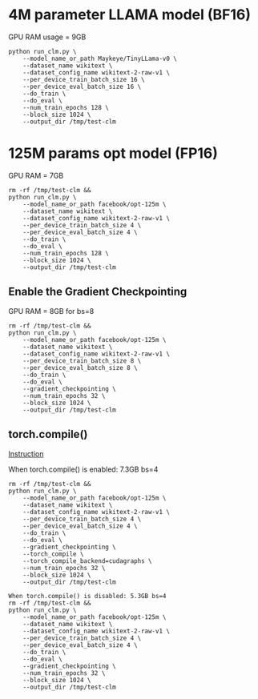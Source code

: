 # 4M parameter LLAMA model (BF16)

GPU RAM usage = 9GB

```
python run_clm.py \
    --model_name_or_path Maykeye/TinyLLama-v0 \
    --dataset_name wikitext \
    --dataset_config_name wikitext-2-raw-v1 \
    --per_device_train_batch_size 16 \
    --per_device_eval_batch_size 16 \
    --do_train \
    --do_eval \
    --num_train_epochs 128 \
    --block_size 1024 \
    --output_dir /tmp/test-clm
```

# 125M params opt model (FP16)

GPU RAM = 7GB

```
rm -rf /tmp/test-clm && 
python run_clm.py \
    --model_name_or_path facebook/opt-125m \
    --dataset_name wikitext \
    --dataset_config_name wikitext-2-raw-v1 \
    --per_device_train_batch_size 4 \
    --per_device_eval_batch_size 4 \
    --do_train \
    --do_eval \
    --num_train_epochs 128 \
    --block_size 1024 \
    --output_dir /tmp/test-clm
```

## Enable the Gradient Checkpointing

GPU RAM = 8GB for bs=8

```
rm -rf /tmp/test-clm && 
python run_clm.py \
    --model_name_or_path facebook/opt-125m \
    --dataset_name wikitext \
    --dataset_config_name wikitext-2-raw-v1 \
    --per_device_train_batch_size 8 \
    --per_device_eval_batch_size 8 \
    --do_train \
    --do_eval \
    --gradient_checkpointing \
    --num_train_epochs 32 \
    --block_size 1024 \
    --output_dir /tmp/test-clm
```

## torch.compile()

[Instruction](https://huggingface.co/docs/transformers/en/perf_train_gpu_one#using-torchcompile)

When torch.compile() is enabled: 7.3GB bs=4

```
rm -rf /tmp/test-clm && 
python run_clm.py \
    --model_name_or_path facebook/opt-125m \
    --dataset_name wikitext \
    --dataset_config_name wikitext-2-raw-v1 \
    --per_device_train_batch_size 4 \
    --per_device_eval_batch_size 4 \
    --do_train \
    --do_eval \
    --gradient_checkpointing \
    --torch_compile \
    --torch_compile_backend=cudagraphs \
    --num_train_epochs 32 \
    --block_size 1024 \
    --output_dir /tmp/test-clm
```

```
When torch.compile() is disabled: 5.3GB bs=4
rm -rf /tmp/test-clm && 
python run_clm.py \
    --model_name_or_path facebook/opt-125m \
    --dataset_name wikitext \
    --dataset_config_name wikitext-2-raw-v1 \
    --per_device_train_batch_size 4 \
    --per_device_eval_batch_size 4 \
    --do_train \
    --do_eval \
    --gradient_checkpointing \
    --num_train_epochs 32 \
    --block_size 1024 \
    --output_dir /tmp/test-clm
```